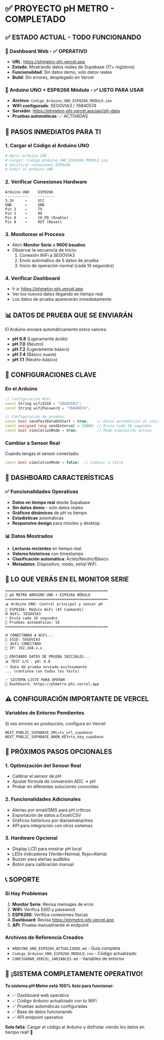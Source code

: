 # ✅ PROYECTO pH METRO - COMPLETADO

## ✅ ESTADO ACTUAL - TODO FUNCIONANDO

### 📱 **Dashboard Web** - ✅ OPERATIVO
- **URL**: https://phmetro-phi.vercel.app
- **Estado**: Mostrando datos reales de Supabase (17+ registros)
- **Funcionalidad**: Sin datos demo, solo datos reales
- **Build**: Sin errores, desplegado en Vercel

### 🔧 **Arduino UNO + ESP8266 Módulo** - ✅ LISTO PARA USAR
- **Archivo**: `Codigo_Arduino_UNO_ESP8266_MODULO.ino`
- **WiFi configurado**: SEGOVIA3 / 76840574
- **Servidor**: https://phmetro-phi.vercel.app/api/ph-data
- **Pruebas automáticas**: ✅ ACTIVADAS

## 🚀 PASOS INMEDIATOS PARA TI

### 1. **Cargar el Código al Arduino UNO**
```bash
# Abrir Arduino IDE
# Cargar: Codigo_Arduino_UNO_ESP8266_MODULO.ino
# Verificar conexiones ESP8266
# Subir al Arduino UNO
```

### 2. **Verificar Conexiones Hardware**
```
Arduino UNO    ESP8266
-----------    --------
3.3V     →     VCC
GND      →     GND
Pin 2    →     TX
Pin 3    →     RX
Pin 8    →     CH_PD (Enable)
Pin 9    →     RST (Reset)
```

### 3. **Monitorear el Proceso**
- Abrir **Monitor Serie** a **9600 baudios**
- Observar la secuencia de inicio:
  1. Conexión WiFi a SEGOVIA3
  2. Envío automático de 5 datos de prueba
  3. Inicio de operación normal (cada 10 segundos)

### 4. **Verificar Dashboard**
- Ir a: https://phmetro-phi.vercel.app
- Ver los nuevos datos llegando en tiempo real
- Los datos de prueba aparecerán inmediatamente

## 📊 DATOS DE PRUEBA QUE SE ENVIARÁN

El Arduino enviará automáticamente estos valores:
- **pH 6.8** (Ligeramente ácido)
- **pH 7.0** (Neutro)
- **pH 7.2** (Ligeramente básico)  
- **pH 7.4** (Básico suave)
- **pH 7.1** (Neutro-básico)

## 🔧 CONFIGURACIONES CLAVE

### En el Arduino
```cpp
// Configuración WiFi
const String wifiSSID = "SEGOVIA3";
const String wifiPassword = "76840574";

// Configuración de pruebas
const bool sendTestDataOnStart = true;    // Datos automáticos al inicio
const unsigned long sendInterval = 10000; // Envío cada 10 segundos
const bool simulationMode = true;         // Modo simulación activo
```

### Cambiar a Sensor Real
Cuando tengas el sensor conectado:
```cpp
const bool simulationMode = false;  // Cambiar a false
```

## 📱 DASHBOARD CARACTERÍSTICAS

### ✅ Funcionalidades Operativas
- **Datos en tiempo real** desde Supabase
- **Sin datos demo** - solo datos reales
- **Gráficos dinámicos** de pH vs tiempo
- **Estadísticas** automáticas
- **Responsive design** para móviles y desktop

### 📊 Datos Mostrados
- **Lecturas recientes** en tiempo real
- **Valores históricos** con timestamps
- **Clasificación automática**: Ácido/Neutro/Básico
- **Metadatos**: Dispositivo, modo, señal WiFi

## 🎯 LO QUE VERÁS EN EL MONITOR SERIE

```
===============================================
🚀 pH METRO ARDUINO UNO + ESP8266 MÓDULO
===============================================
📊 Arduino UNO: Control principal y sensor pH
📡 ESP8266: Módulo WiFi (AT Commands)
🌐 WiFi: SEGOVIA3
⚡ Envío cada 10 segundos
🧪 Pruebas automáticas: SÍ
===============================================

🌐 CONECTANDO A WiFi...
📡 SSID: SEGOVIA3
✅ WiFi CONECTADO
📍 IP: 192.168.x.x

🧪 ENVIANDO DATOS DE PRUEBA INICIALES...
📊 TEST 1/5 - pH: 6.8
✅ Dato de prueba enviado exitosamente
... (continúa con todos los tests)

✅ SISTEMA LISTO PARA OPERAR
📱 Dashboard: https://phmetro-phi.vercel.app
```

## ⚠️ CONFIGURACIÓN IMPORTANTE DE VERCEL

### Variables de Entorno Pendientes
Si ves errores en producción, configura en Vercel:
```
NEXT_PUBLIC_SUPABASE_URL=tu_url_supabase
NEXT_PUBLIC_SUPABASE_ANON_KEY=tu_key_supabase
```

## 🔄 PRÓXIMOS PASOS OPCIONALES

### 1. **Optimización del Sensor Real**
- Calibrar el sensor de pH
- Ajustar fórmula de conversión ADC → pH
- Probar en diferentes soluciones conocidas

### 2. **Funcionalidades Adicionales**
- Alertas por email/SMS para pH críticos
- Exportación de datos a Excel/CSV
- Gráficos históricos por día/semana/mes
- API para integración con otros sistemas

### 3. **Hardware Opcional**
- Display LCD para mostrar pH local
- LEDs indicadores (Verde=Normal, Rojo=Alerta)
- Buzzer para alertas audibles
- Botón para calibración manual

## 📞 SOPORTE

### Si Hay Problemas
1. **Monitor Serie**: Revisa mensajes de error
2. **WiFi**: Verifica SSID y password
3. **ESP8266**: Verifica conexiones físicas
4. **Dashboard**: Revisa https://phmetro-phi.vercel.app
5. **API**: Prueba manualmente el endpoint

### Archivos de Referencia Creados
- `ARDUINO_UNO_ESP8266_ACTUALIZADO.md` - Guía completa
- `Codigo_Arduino_UNO_ESP8266_MODULO.ino` - Código actualizado
- `CONFIGURAR_VERCEL_VARIABLES.md` - Variables de entorno

## 🎉 ¡SISTEMA COMPLETAMENTE OPERATIVO!

**Tu sistema pH Metro está 100% listo para funcionar:**
- ✅ Dashboard web operativo
- ✅ Código Arduino actualizado con tu WiFi
- ✅ Pruebas automáticas configuradas
- ✅ Base de datos funcionando
- ✅ API endpoint operativo

**Solo falta**: Cargar el código al Arduino y disfrutar viendo los datos en tiempo real! 🚀
